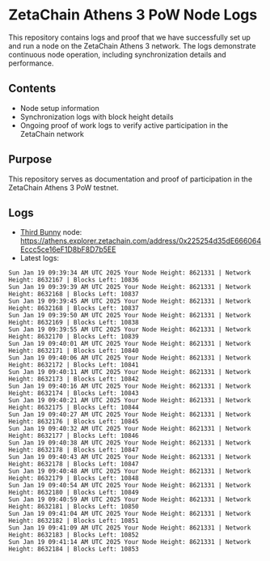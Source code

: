 # ZetaChain Athens 3 PoW Node Logs
This repository contains logs and proof that we have successfully set up and run a node on the ZetaChain Athens 3 network. The logs demonstrate continuous node operation, including synchronization details and performance.

## Contents
- Node setup information
- Synchronization logs with block height details
- Ongoing proof of work logs to verify active participation in the ZetaChain network

## Purpose
This repository serves as documentation and proof of participation in the ZetaChain Athens 3 PoW testnet.

## Logs

- [Third Bunny](https://thirdbunny.xyz/) node: https://athens.explorer.zetachain.com/address/0x225254d35dE666064Eccc5ce16eF1D8bF8D7b5EE
- Latest logs:
```
Sun Jan 19 09:39:34 AM UTC 2025 Your Node Height: 8621331 | Network Height: 8632167 | Blocks Left: 10836
Sun Jan 19 09:39:39 AM UTC 2025 Your Node Height: 8621331 | Network Height: 8632168 | Blocks Left: 10837
Sun Jan 19 09:39:45 AM UTC 2025 Your Node Height: 8621331 | Network Height: 8632168 | Blocks Left: 10837
Sun Jan 19 09:39:50 AM UTC 2025 Your Node Height: 8621331 | Network Height: 8632169 | Blocks Left: 10838
Sun Jan 19 09:39:55 AM UTC 2025 Your Node Height: 8621331 | Network Height: 8632170 | Blocks Left: 10839
Sun Jan 19 09:40:01 AM UTC 2025 Your Node Height: 8621331 | Network Height: 8632171 | Blocks Left: 10840
Sun Jan 19 09:40:06 AM UTC 2025 Your Node Height: 8621331 | Network Height: 8632172 | Blocks Left: 10841
Sun Jan 19 09:40:11 AM UTC 2025 Your Node Height: 8621331 | Network Height: 8632173 | Blocks Left: 10842
Sun Jan 19 09:40:16 AM UTC 2025 Your Node Height: 8621331 | Network Height: 8632174 | Blocks Left: 10843
Sun Jan 19 09:40:21 AM UTC 2025 Your Node Height: 8621331 | Network Height: 8632175 | Blocks Left: 10844
Sun Jan 19 09:40:27 AM UTC 2025 Your Node Height: 8621331 | Network Height: 8632176 | Blocks Left: 10845
Sun Jan 19 09:40:32 AM UTC 2025 Your Node Height: 8621331 | Network Height: 8632177 | Blocks Left: 10846
Sun Jan 19 09:40:38 AM UTC 2025 Your Node Height: 8621331 | Network Height: 8632178 | Blocks Left: 10847
Sun Jan 19 09:40:43 AM UTC 2025 Your Node Height: 8621331 | Network Height: 8632178 | Blocks Left: 10847
Sun Jan 19 09:40:48 AM UTC 2025 Your Node Height: 8621331 | Network Height: 8632179 | Blocks Left: 10848
Sun Jan 19 09:40:54 AM UTC 2025 Your Node Height: 8621331 | Network Height: 8632180 | Blocks Left: 10849
Sun Jan 19 09:40:59 AM UTC 2025 Your Node Height: 8621331 | Network Height: 8632181 | Blocks Left: 10850
Sun Jan 19 09:41:04 AM UTC 2025 Your Node Height: 8621331 | Network Height: 8632182 | Blocks Left: 10851
Sun Jan 19 09:41:09 AM UTC 2025 Your Node Height: 8621331 | Network Height: 8632183 | Blocks Left: 10852
Sun Jan 19 09:41:14 AM UTC 2025 Your Node Height: 8621331 | Network Height: 8632184 | Blocks Left: 10853
```
